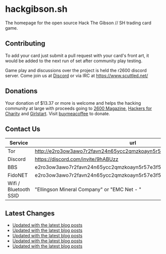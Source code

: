 # hackgibson.sh
The homepage for the open source Hack The Gibson // SH trading card game.


## Contributing

To add your card just submit a pull request with your card's front art, it would be added to the next run of set after community play testing.

Game play and discussions over the project is held the r2600 discord server. Come join us at [Discord](https://discord.com/invite/9hABUzz) or via IRC at https://www.scuttled.net/


## Donations

Your donation of $13.37 or more is welcome and helps the hacking community at large with proceeds going to [2600 Magazine](https://2600.com/), [Hackers for Charity](https://hackersforcharity.org) and [Girlstart](https://girlstart.org).  Visit [buymeacoffee](https://www.buymeacoffee.com/hackgibson.sh) to donate.


## Contact Us

Service | url
-|-
Tor | http://e2ro3ow3awo7r2favn24n65ycc2qmzkoayn5r57e3f56nvjwdcgg32ad.onion
Discord | https://discord.com/invite/9hABUzz
BBS | e2ro3ow3awo7r2favn24n65ycc2qmzkoayn5r57e3f56nvjwdcgg32ad.onion:23
FidoNET | e2ro3ow3awo7r2favn24n65ycc2qmzkoayn5r57e3f56nvjwdcgg32ad.onion:24554
Wifi / Bluetooth SSID | "Ellingson Mineral Company" or "EMC Net - <fidonet address>"

## Latest Changes
<!-- BLOG-POST-LIST:START -->
- [Updated with the latest blog posts](https://github.com/DFW2600/hackgibson.sh/commit/68e74029212648426ff3fb6fa8e00275799fabb8)
- [Updated with the latest blog posts](https://github.com/DFW2600/hackgibson.sh/commit/1cf6beae2cd3ffcf2d7ecedff8892a14e631264c)
- [Updated with the latest blog posts](https://github.com/DFW2600/hackgibson.sh/commit/9d8220b58745f9083c3f89218a116b9362267dca)
- [Updated with the latest blog posts](https://github.com/DFW2600/hackgibson.sh/commit/8230d7c78ab038827b84f0822531f6d91cdd4e2b)
- [Updated with the latest blog posts](https://github.com/DFW2600/hackgibson.sh/commit/ae658b4c6c71bfeb288a181ce90a733e3fa3b5d2)
<!-- BLOG-POST-LIST:END -->
